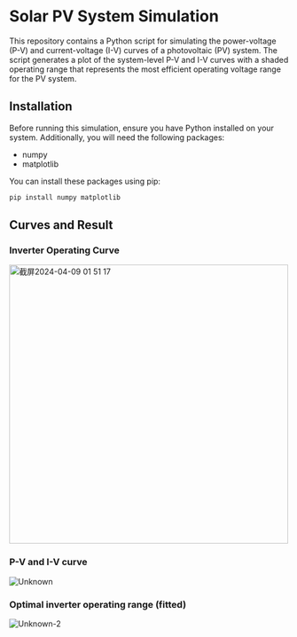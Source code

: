 # Solar PV System Simulation

This repository contains a Python script for simulating the power-voltage (P-V) and current-voltage (I-V) curves of a photovoltaic (PV) system. The script generates a plot of the system-level P-V and I-V curves with a shaded operating range that represents the most efficient operating voltage range for the PV system.

## Installation

Before running this simulation, ensure you have Python installed on your system. Additionally, you will need the following packages:
- numpy
- matplotlib

You can install these packages using pip:

```bash
pip install numpy matplotlib
```

## Curves and Result

### Inverter Operating Curve
<img width="503" alt="截屏2024-04-09 01 51 17" src="https://github.com/lmqZach/Solar_PV_System_Simulation/assets/92130976/44b4e0c4-2b48-4e3e-83f9-1cdb007c4209">


### P-V and I-V curve
![Unknown](https://github.com/lmqZach/Solar_PV_System_Simulation/assets/92130976/f7d6d732-93ae-4286-95c8-16b0bf6e6540)

### Optimal inverter operating range (fitted)
![Unknown-2](https://github.com/lmqZach/Solar_PV_System_Simulation/assets/92130976/9c5fe093-cd9a-4e6f-a69b-fd60b796bf41)

